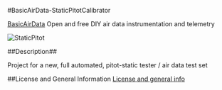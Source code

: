 #BasicAirData-StaticPitotCalibrator

[BasicAirData](http://www.basicairdata.eu) Open and free DIY air data instrumentation and telemetry 

![StaticPitot](https://cloud.githubusercontent.com/assets/7497614/7476509/39ad0d52-f34e-11e4-8106-6df04d13034f.jpg)

##Description##

Project for a new, full automated, pitot-static tester / air data test set

##License and General Information
[License and general info](https://github.com/BasicAirData/Document-Templates/blob/master/general-info.md)
